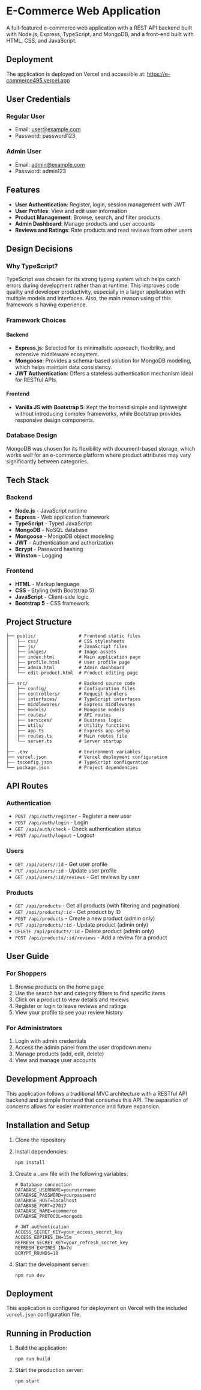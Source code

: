 # E-Commerce Web Application

A full-featured e-commerce web application with a REST API backend built with Node.js, Express, TypeScript, and MongoDB, and a front-end built with HTML, CSS, and JavaScript.

## Deployment

The application is deployed on Vercel and accessible at: https://e-commerce495.vercel.app

## User Credentials

### Regular User
- Email: user@example.com
- Password: password123

### Admin User
- Email: admin@example.com
- Password: admin123

## Features

- **User Authentication**: Register, login, session management with JWT
- **User Profiles**: View and edit user information
- **Product Management**: Browse, search, and filter products
- **Admin Dashboard**: Manage products and user accounts
- **Reviews and Ratings**: Rate products and read reviews from other users

## Design Decisions

### Why TypeScript?
TypeScript was chosen for its strong typing system which helps catch errors during development rather than at runtime. This improves code quality and developer productivity, especially in a larger application with multiple models and interfaces. Also, the main reason using of this framework is having experience.

### Framework Choices

#### Backend
- **Express.js**: Selected for its minimalistic approach, flexibility, and extensive middleware ecosystem.
- **Mongoose**: Provides a schema-based solution for MongoDB modeling, which helps maintain data consistency.
- **JWT Authentication**: Offers a stateless authentication mechanism ideal for RESTful APIs.

#### Frontend
- **Vanilla JS with Bootstrap 5**: Kept the frontend simple and lightweight without introducing complex frameworks, while Bootstrap provides responsive design components.

### Database Design
MongoDB was chosen for its flexibility with document-based storage, which works well for an e-commerce platform where product attributes may vary significantly between categories.

## Tech Stack

### Backend
- **Node.js** - JavaScript runtime
- **Express** - Web application framework
- **TypeScript** - Typed JavaScript
- **MongoDB** - NoSQL database
- **Mongoose** - MongoDB object modeling
- **JWT** - Authentication and authorization
- **Bcrypt** - Password hashing
- **Winston** - Logging

### Frontend
- **HTML** - Markup language
- **CSS** - Styling (with Bootstrap 5)
- **JavaScript** - Client-side logic
- **Bootstrap 5** - CSS framework

## Project Structure

```
├── public/                # Frontend static files
│   ├── css/               # CSS stylesheets
│   ├── js/                # JavaScript files
│   ├── images/            # Image assets
│   ├── index.html         # Main application page
│   ├── profile.html       # User profile page
│   ├── admin.html         # Admin dashboard
│   └── edit-product.html  # Product editing page
│
├── src/                   # Backend source code
│   ├── config/            # Configuration files
│   ├── controllers/       # Request handlers
│   ├── interfaces/        # TypeScript interfaces
│   ├── middlewares/       # Express middlewares
│   ├── models/            # Mongoose models
│   ├── routes/            # API routes
│   ├── services/          # Business logic
│   ├── utils/             # Utility functions
│   ├── app.ts             # Express app setup
│   ├── routes.ts          # Main routes file
│   └── server.ts          # Server startup
│
├── .env                   # Environment variables
├── vercel.json            # Vercel deployment configuration
├── tsconfig.json          # TypeScript configuration
└── package.json           # Project dependencies
```

## API Routes

### Authentication
- `POST /api/auth/register` - Register a new user
- `POST /api/auth/login` - Login
- `GET /api/auth/check` - Check authentication status
- `POST /api/auth/logout` - Logout

### Users
- `GET /api/users/:id` - Get user profile
- `PUT /api/users/:id` - Update user profile
- `GET /api/users/:id/reviews` - Get reviews by user

### Products
- `GET /api/products` - Get all products (with filtering and pagination)
- `GET /api/products/:id` - Get product by ID
- `POST /api/products` - Create a new product (admin only)
- `PUT /api/products/:id` - Update product (admin only)
- `DELETE /api/products/:id` - Delete product (admin only)
- `POST /api/products/:id/reviews` - Add a review for a product

## User Guide

### For Shoppers
1. Browse products on the home page
2. Use the search bar and category filters to find specific items
3. Click on a product to view details and reviews
4. Register or login to leave reviews and ratings
5. View your profile to see your review history

### For Administrators
1. Login with admin credentials
2. Access the admin panel from the user dropdown menu
3. Manage products (add, edit, delete)
4. View and manage user accounts

## Development Approach
This application follows a traditional MVC architecture with a RESTful API backend and a simple frontend that consumes this API. The separation of concerns allows for easier maintenance and future expansion.

## Installation and Setup

1. Clone the repository
2. Install dependencies:
   ```
   npm install
   ```
3. Create a `.env` file with the following variables:
   ```
   # Database connection
   DATABASE_USERNAME=yourusername
   DATABASE_PASSWORD=yourpassword
   DATABASE_HOST=localhost
   DATABASE_PORT=27017
   DATABASE_NAME=ecommerce
   DATABASE_PROTOCOL=mongodb
   
   # JWT authentication
   ACCESS_SECRET_KEY=your_access_secret_key
   ACCESS_EXPIRES_IN=15m
   REFRESH_SECRET_KEY=your_refresh_secret_key
   REFRESH_EXPIRES_IN=7d
   BCRYPT_ROUNDS=10
   ```

4. Start the development server:
   ```
   npm run dev
   ```

## Deployment

This application is configured for deployment on Vercel with the included `vercel.json` configuration file.

## Running in Production

1. Build the application:
   ```
   npm run build
   ```

2. Start the production server:
   ```
   npm start
   ```

